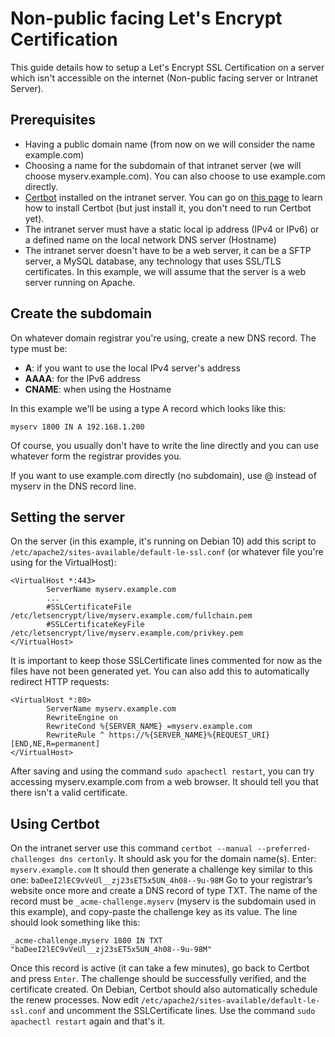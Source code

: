 # Non-public facing Let's Encrypt Certification
This guide details how to setup a Let's Encrypt SSL Certification on a server which isn't accessible on the internet (Non-public facing server or Intranet Server).

## Prerequisites
- Having a public domain name (from now on we will consider the name example.com)
- Choosing a name for the subdomain of that intranet server (we will choose myserv.example.com). You can also choose to use example.com directly.
- [Certbot](https://github.com/certbot/certbot) installed on the intranet server. You can go on [this page](https://certbot.eff.org/instructions) to learn how to install Certbot (but just install it, you don't need to run Certbot yet).
- The intranet server must have a static local ip address (IPv4 or IPv6) or a defined name on the local network DNS server (Hostname)
- The intranet server doesn't have to be a web server, it can be a SFTP server, a MySQL database, any technology that uses SSL/TLS certificates. In this example, we will assume that the server is a web server running on Apache.

## Create the subdomain
On whatever domain registrar you're using, create a new DNS record.
The type must be:
- **A**: if you want to use the local IPv4 server's address
- **AAAA**: for the IPv6 address
- **CNAME**: when using the Hostname

In this example we'll be using a type A record which looks like this:
```
myserv 1800 IN A 192.168.1.200
```
Of course, you usually don't have to write the line directly and you can use whatever form the registrar provides you.

If you want to use example.com directly (no subdomain), use @ instead of myserv in the DNS record line.

## Setting the server
On the server (in this example, it's running on Debian 10) add this script to `/etc/apache2/sites-available/default-le-ssl.conf` (or whatever file you're using for the VirtualHost):
```
<VirtualHost *:443>
        ServerName myserv.example.com
        ...
        #SSLCertificateFile /etc/letsencrypt/live/myserv.example.com/fullchain.pem
        #SSLCertificateKeyFile /etc/letsencrypt/live/myserv.example.com/privkey.pem
</VirtualHost>
```
It is important to keep those SSLCertificate lines commented for now as the files have not been generated yet.
You can also add this to automatically redirect HTTP requests:
```
<VirtualHost *:80>
        ServerName myserv.example.com
        RewriteEngine on
        RewriteCond %{SERVER_NAME} =myserv.example.com
        RewriteRule ^ https://%{SERVER_NAME}%{REQUEST_URI} [END,NE,R=permanent]
</VirtualHost>
```
After saving and using the command `sudo apachectl restart`, you can try accessing myserv.example.com from a web browser. It should tell you that there isn't a valid certificate.

## Using Certbot
On the intranet server use this command `certbot --manual --preferred-challenges dns certonly`.
It should ask you for the domain name(s). Enter: `myserv.example.com`
It should then generate a challenge key similar to this one: `baDeeI2lEC9vVeUl__zj23sET5x5UN_4h08--9u-98M`
Go to your registrar’s website once more and create a DNS record of type TXT. The name of the record must be `_acme-challenge.myserv` (myserv is the subdomain used in this example), and copy-paste the challenge key as its value. The line should look something like this:
```
_acme-challenge.myserv 1800 IN TXT "baDeeI2lEC9vVeUl__zj23sET5x5UN_4h08--9u-98M"
```
Once this record is active (it can take a few minutes), go back to Certbot and press `Enter`.
The challenge should be successfully verified, and the certificate created. On Debian, Certbot should also automatically schedule the renew processes.
Now edit `/etc/apache2/sites-available/default-le-ssl.conf` and uncomment the SSLCertificate lines. Use the command `sudo apachectl restart` again and that's it.
